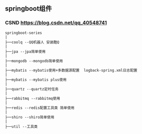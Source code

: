 ## springboot组件

### CSND https://blog.csdn.net/qq_40548741

```
springboot-series
|
├──coolq --QQ机器人 安装酷Q
|
├──jpa --jpa简单使用
|
├──mongodb --mongodb简单使用
|
├──mybatis --mybatis使用+多数据源配置  logback-spring.xml日志配置
|
├──mybatis --mybatis plus使用
|
├──quartz --quartz定时任务
|
├──rabbitmq --rabbitmq使用
|
├──redis --redis配置工具类 简单使用
|
├──shiro --shiro简单使用
|
├──util --工具类
```
